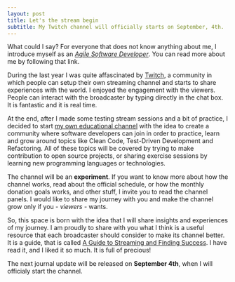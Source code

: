 ```yaml
---
layout: post
title: Let's the stream begin
subtitle: My Twitch channel will officially starts on September, 4th.
---
```


What could I say? For everyone that does not know anything about me, I introduce myself as an [*Agile Software Developer*](http://joebew42.github.io/about/). You can read more about me by following that link.

During the last year I was quite affascinated by [Twitch](https://twitch.tv), a community in which people can setup their own streaming channel and starts to share experiences with the world. I enjoyed the engagement with the viewers. People can interact with the broadcaster by typing directly in the chat box. It is fantastic and it is real time.

At the end, after I made some testing stream sessions and a bit of practice, I decided to start [my own educational channel](https://twitch.tv/joebew42) with the idea to create a community where software developers can join in order to practice, learn and grow around topics like Clean Code, Test-Driven Development and Refactoring. All of these topics will be covered by trying to make contribution to open source projects, or sharing exercise sessions by learning new programming languages or technologies.

The channel will be an **experiment**. If you want to know more about how the channel works, read about the official schedule, or how the monthly donation goals works, and other stuff, I invite you to read the channel panels. I would like to share my journey with you and make the channel grow only if you - *viewers* - wants.

So, this space is born with the idea that I will share insights and experiences of my journey. I am proudly to share with you what I think is a useful resource that each broadcaster should consider to make its channel better. It is a guide, that is called [A Guide to Streaming and Finding Success](http://www.overboredgaming.com/guide.html). I have read it, and I liked it so much. It is full of precious!

The next journal update will be released on **September 4th**, when I will officialy start the channel.
